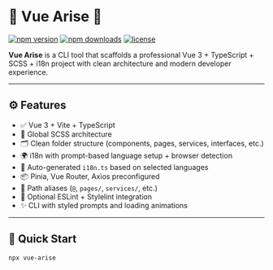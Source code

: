 # 🔷 Vue Arise 🔷

[![npm version](https://img.shields.io/npm/v/vue-arise.svg?style=flat-square)](https://www.npmjs.com/package/vue-arise)
[![npm downloads](https://img.shields.io/npm/dm/vue-arise.svg?style=flat-square)](https://www.npmjs.com/package/vue-arise)
[![license](https://img.shields.io/npm/l/vue-arise.svg?style=flat-square)](./LICENSE)

**Vue Arise** is a CLI tool that scaffolds a professional Vue 3 + TypeScript + SCSS + i18n project with clean architecture and modern developer experience.

---

## ⚙️ Features

- ✅ Vue 3 + Vite + TypeScript
- 🎨 Global SCSS architecture
- 🗂 Clean folder structure (components, pages, services, interfaces, etc.)
- 🌍 i18n with prompt-based language setup + browser detection
- 🧠 Auto-generated `i18n.ts` based on selected languages
- 📦 Pinia, Vue Router, Axios preconfigured
- 🎯 Path aliases (`@`, `pages/`, `services/`, etc.)
- 🧹 Optional ESLint + Stylelint integration
- ✨ CLI with styled prompts and loading animations

---

## 🚀 Quick Start

```bash
npx vue-arise
